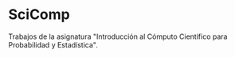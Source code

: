 # SciComp
Trabajos de la asignatura "Introducción al Cómputo Científico para Probabilidad y Estadística".
